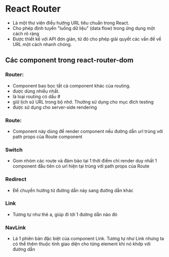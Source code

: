 # React Router

- Là một thư viện điều hướng URL tiêu chuẩn trong React.
- Cho phép định tuyến "luồng dữ liệu" (data flow) trong ứng dụng một cách rõ ràng
- Được thiết kế với API đơn giản, từ đó cho phép giải quyết các vấn đề về URL một cách nhanh chóng.

##  Các component trong react-router-dom

### Router:
 - Component bao bọc tất cả component khác của routing.
- <BrowserRouter> được dùng nhiều nhất.
- <HashRouter> là loại routing có dấu #
- <MemoryRouter> giữ lịch sử URL trong bộ nhớ. Thường sử dụng cho mục đích testing
- <StaticRouter> được sử dụng cho server-side rendering

### Route:

- Component này dùng để render component nếu đường dẫn url trùng với path props của Route component

### Switch 
- Gom nhóm các route và đảm bảo tại 1 thời điểm chỉ render duy nhất 1 component đầu tiên có url hiện tại trùng với path props của Route

### Redirect 

- Để chuyển hướng từ đường dẫn này sang đường dẫn khác

### Link 

- Tương tự như thẻ a, giúp đi tới 1 đường dẫn nào đó

### NavLink 

- Là 1 phiên bản đặc biệt của component Link. Tương tự như Link nhưng ta có thể thêm thuộc tính giao diện cho từng element khi nó khớp với đường dẫn

